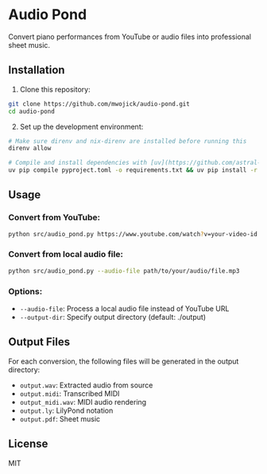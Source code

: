 # Audio Pond

Convert piano performances from YouTube or audio files into professional sheet music.

## Installation

1. Clone this repository:

```bash
git clone https://github.com/mwojick/audio-pond.git
cd audio-pond
```

2. Set up the development environment:

```bash
# Make sure direnv and nix-direnv are installed before running this
direnv allow

# Compile and install dependencies with [uv](https://github.com/astral-sh/uv)
uv pip compile pyproject.toml -o requirements.txt && uv pip install -r requirements.txt
```

## Usage

### Convert from YouTube:

```bash
python src/audio_pond.py https://www.youtube.com/watch?v=your-video-id
```

### Convert from local audio file:

```bash
python src/audio_pond.py --audio-file path/to/your/audio/file.mp3
```

### Options:

- `--audio-file`: Process a local audio file instead of YouTube URL
- `--output-dir`: Specify output directory (default: ./output)

## Output Files

For each conversion, the following files will be generated in the output directory:

- `output.wav`: Extracted audio from source
- `output.midi`: Transcribed MIDI
- `output_midi.wav`: MIDI audio rendering
- `output.ly`: LilyPond notation
- `output.pdf`: Sheet music

## License

MIT
